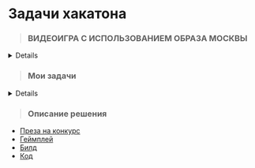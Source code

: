 # Задачи хакатона
> ### ВИДЕОИГРА С ИСПОЛЬЗОВАНИЕМ ОБРАЗА МОСКВЫ

<details>
АКТУАЛЬНОСТЬ
Индустрия видеоигр растет с каждым днем и уже давно относится не только к развлекательному сегменту. С помощью игр пользователи часто получают образовательный и культурологический контент, знакомятся с историей и исследуют различные локации, воссозданные по облику реально существующих городов и мировых столиц.

Однако на сегодняшний день образ Москвы в видеоиграх представлен только отдельными достопримечательностями или текстовыми описаниями и практически не используется в качестве полноценного игрового мира.

В этой связи создание игр, где будут отражены «знаковые» локации российской столицы, позволит стимулировать развитие российской гейм-индустрии, вовлечь новых игроков в созданные российскими разработчиками игры, которые также могут быть использованы в культурной, туристической, образовательной и других сферах города

ОПИСАНИЕ ЗАДАЧИ
Разработайте видеоигру с использованием образа Москвы в качестве игрового мира и с учетом следующих условий:

Игра должна быть новым игровым проектом, начатым и завершенным в течение проведения хакатона;
Разрешается использовать ресурсы ассет сторов;
Можно использовать любой игровой движок, языки программирования или инструменты;
Игра должна запускаться на Windows, на эмуляторе мобильной ОС или браузерах, не требуя дополнительного программного или аппаратного обеспечения;
Принимаются игры любых жанров. Допускается создание игры с технологией дополненной реальности

ДАННЫЕ
Набор обезличенных данных из внутренних систем, содержащий:
Локацию города;
Отдельные 3D объекты города

ТИП РЕШЕНИЯ
Прототип видеоигры для Windows/Web/Android
</details> 

> ### Мои задачи
<details>
  
Разработать 3-х мерный ресурс (карту, локации игры).
### Результаты:
- [Папка со скринами модели](https://drive.google.com/drive/folders/1wKLD8JYnCt5Apsa_PmsMBZrYbxcYzX_P?usp=share_link)
- [3D модель Москвы](https://drive.google.com/file/d/1kAgnL4xbFgYYX98OXQ5vcQdGk93X70hH/view?usp=share_link)
- [terrein поверхность и космоснимок](https://drive.google.com/file/d/14m3l3YuJ9MYJY-_9Mfgk5LSEnhCPb1fV/view?usp=share_link)
- [Двумерная карта почтальона](https://drive.google.com/file/d/1Fzvj4Xq3RY8ttgEhcEesBlmpp3drfxim/view?usp=share_link)
- [Тизер игры](https://drive.google.com/file/d/1FRcygK_nckakm3qpOlg-QybQorw4Cl2-/view?usp=share_link)

</details>

> ### Описание решения
- [Преза на конкурс](https://docs.google.com/presentation/d/1X7NfI5jr3LxaVgdSa_bpkRZpZ6S10bdb/edit?usp=sharing&ouid=105404358521921921823&rtpof=true&sd=true)
- [Геймплей](https://drive.google.com/file/d/1iaMWhZ34ZrMvxPgEBGiEa7wKCAOw6trl/view?usp=sharing)
- [Билд](https://drive.google.com/file/d/1TU_h4UP3SSVFnSFefqNiV4Nsst2yQ2pq/view?usp=sharing)
- [Код](https://github.com/Inna949Festchuk/LCT2023PostmanGameMoscow.git)




